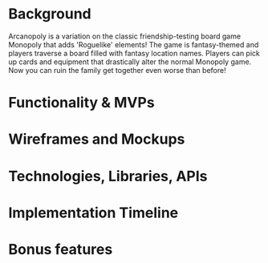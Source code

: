 # Background

Arcanopoly is a variation on the classic friendship-testing board game Monopoly that adds 'Roguelike' elements! The game is fantasy-themed and players traverse a board filled with fantasy location names. Players can pick up cards and equipment that drastically alter the normal Monopoly game. Now you can ruin the family get together even worse than before!

# Functionality & MVPs

# Wireframes and Mockups

# Technologies, Libraries, APIs

# Implementation Timeline

# Bonus features
